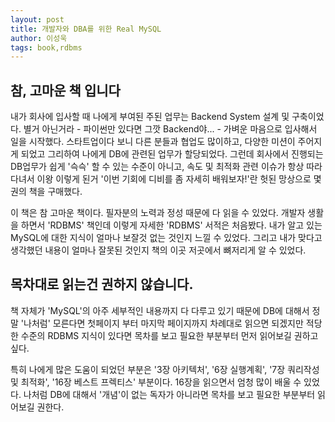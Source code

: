 ```yaml
---
layout: post
title: 개발자와 DBA를 위한 Real MySQL
author: 이성욱
tags: book,rdbms
---
```


## 참, 고마운 책 입니다

내가 회사에 입사할 때 나에게 부여된 주된 업무는 Backend System 설계 및 구축이었다. 별거 아닌거라 - 파이썬만 있다면 그깟 Backend야... - 가벼운 마음으로 입사해서 일을 시작했다. 스타트업이다 보니 다른 분들과 협업도 많이하고, 다양한 미션이 주어지게 되었고 그리하여 나에게 DB에 관련된 업무가 할당되었다. 그런데 회사에서 진행되는 DB업무가 쉽게 '슥슥' 할 수 있는 수준이 아니고, 속도 및 최적화 관련 이슈가 항상 따라다녀서 이왕 이렇게 된거 '이번 기회에 디비를 좀 자세히 배워보자!'란 헛된 망상으로 몇권의 책을 구매했다.

이 책은 참 고마운 책이다. 필자분의 노력과 정성 때문에 다 읽을 수 있었다. 개발자 생활을 하면서 'RDBMS' 책인데 이렇게 자세한 'RDBMS' 서적은 처음봤다. 내가 알고 있는 MySQL에 대한 지식이 얼마나 보잘것 없는 것인지 느낄 수 있었다. 그리고 내가 맞다고 생각했던 내용이 얼마나 잘못된 것인지 책의 이곳 저곳에서 뼈저리게 알 수 있었다.

## 목차대로 읽는건 권하지 않습니다.

책 자체가 'MySQL'의 아주 세부적인 내용까지 다 다루고 있기 때문에 DB에 대해서 정말 '나처럼' 모른다면 첫페이지 부터 마지막 페이지까지 차례대로 읽으면 되겠지만 적당한 수준의 RDBMS 지식이 있다면 목차를 보고 필요한 부분부터 먼저 읽어보길 권하고 싶다.

특히 나에게 많은 도움이 되었던 부분은 '3장 아키텍처', '6장 실행계획', '7장 쿼리작성 및 최적화', '16장 베스트 프렉티스' 부분이다. 16장을 읽으면서 엄청 많이 배울 수 있었다. 나처럼 DB에 대해서 '개념'이 없는 독자가 아니라면 목차를 보고 필요한 부분부터 읽어보길 권한다.